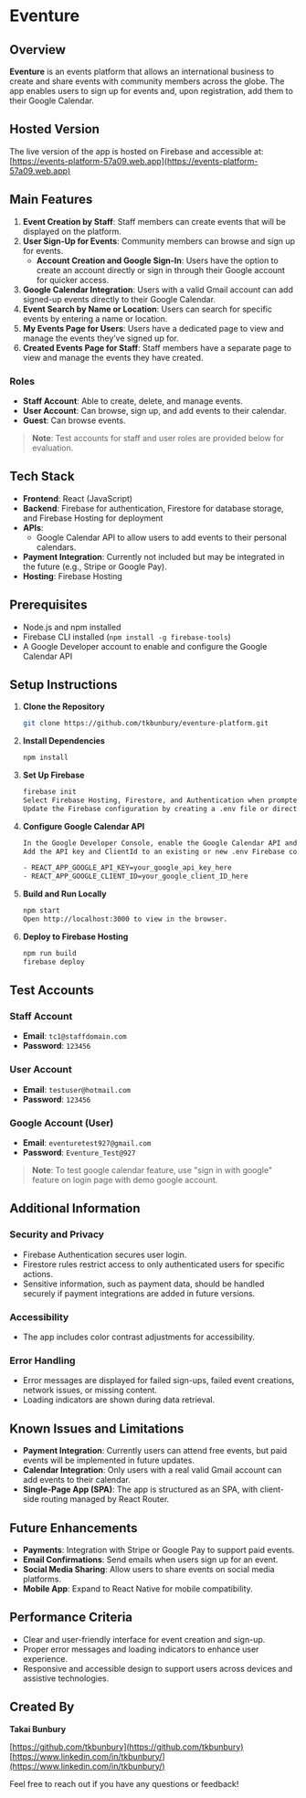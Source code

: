 # Eventure

## Overview

**Eventure** is an events platform that allows an international business to create and share events with community members across the globe. The app enables users to sign up for events and, upon registration, add them to their Google Calendar. 

## Hosted Version

The live version of the app is hosted on Firebase and accessible at: [https://events-platform-57a09.web.app](https://events-platform-57a09.web.app)
## Main Features


1. **Event Creation by Staff**: Staff members can create events that will be displayed on the platform.
2. **User Sign-Up for Events**: Community members can browse and sign up for events.
   - **Account Creation and Google Sign-In**: Users have the option to create an account directly or sign in through their Google account for quicker access.
3. **Google Calendar Integration**: Users with a valid Gmail account can add signed-up events directly to their Google Calendar.
4. **Event Search by Name or Location**: Users can search for specific events by entering a name or location.
5. **My Events Page for Users**: Users have a dedicated page to view and manage the events they’ve signed up for.
6. **Created Events Page for Staff**: Staff members have a separate page to view and manage the events they have created.

### Roles

- **Staff Account**: Able to create, delete, and manage events.
- **User Account**: Can browse, sign up, and add events to their calendar.
- **Guest**: Can browse events.

> **Note**: Test accounts for staff and user roles are provided below for evaluation.

## Tech Stack

- **Frontend**: React (JavaScript)
- **Backend**: Firebase for authentication, Firestore for database storage, and Firebase Hosting for deployment
- **APIs**:
  - Google Calendar API to allow users to add events to their personal calendars.
- **Payment Integration**: Currently not included but may be integrated in the future (e.g., Stripe or Google Pay).
- **Hosting**: Firebase Hosting

## Prerequisites

- Node.js and npm installed
- Firebase CLI installed (`npm install -g firebase-tools`)
- A Google Developer account to enable and configure the Google Calendar API



## Setup Instructions

1. **Clone the Repository**
   ```bash
   git clone https://github.com/tkbunbury/eventure-platform.git
2. **Install Dependencies**
   ```bash
   npm install
3. **Set Up Firebase**
   ```bash
   firebase init
   Select Firebase Hosting, Firestore, and Authentication when prompted.
   Update the Firebase configuration by creating a .env file or directly in src/firebase/firebase.js.
4. **Configure Google Calendar API**
   ```bash
   In the Google Developer Console, enable the Google Calendar API and create credentials.
   Add the API key and ClientId to an existing or new .env Firebase config file as shown below:
   
   - REACT_APP_GOOGLE_API_KEY=your_google_api_key_here
   - REACT_APP_GOOGLE_CLIENT_ID=your_google_client_ID_here
5. **Build and Run Locally**
   ```bash
   npm start
   Open http://localhost:3000 to view in the browser.
6. **Deploy to Firebase Hosting**
   ```bash
   npm run build
   firebase deploy
## Test Accounts

### Staff Account
- **Email**: `tc1@staffdomain.com`
- **Password**: `123456`

### User Account
- **Email**: `testuser@hotmail.com`
- **Password**: `123456`

### Google Account (User)
- **Email**: `eventuretest927@gmail.com`
- **Password**: `Eventure_Test@927`

> **Note**: To test google calendar feature, use "sign in with google" feature on login page with demo google account.

## Additional Information

### Security and Privacy
- Firebase Authentication secures user login.
- Firestore rules restrict access to only authenticated users for specific actions.
- Sensitive information, such as payment data, should be handled securely if payment integrations are added in future versions.

### Accessibility
- The app includes color contrast adjustments for accessibility.

### Error Handling
- Error messages are displayed for failed sign-ups, failed event creations, network issues, or missing content.
- Loading indicators are shown during data retrieval.

## Known Issues and Limitations

- **Payment Integration**: Currently users can attend free events, but paid events will be implemented in future updates.
- **Calendar Integration**: Only users with a real valid Gmail account can add events to their calendar.
- **Single-Page App (SPA)**: The app is structured as an SPA, with client-side routing managed by React Router.

## Future Enhancements

- **Payments**: Integration with Stripe or Google Pay to support paid events.
- **Email Confirmations**: Send emails when users sign up for an event.
- **Social Media Sharing**: Allow users to share events on social media platforms.
- **Mobile App**: Expand to React Native for mobile compatibility.

## Performance Criteria

- Clear and user-friendly interface for event creation and sign-up.
- Proper error messages and loading indicators to enhance user experience.
- Responsive and accessible design to support users across devices and assistive technologies.

## Created By

**Takai Bunbury**  

[https://github.com/tkbunbury](https://github.com/tkbunbury)  
[https://www.linkedin.com/in/tkbunbury/](https://www.linkedin.com/in/tkbunbury/)  

Feel free to reach out if you have any questions or feedback!

